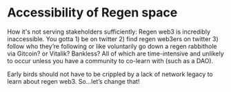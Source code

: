# Accessibility of Regen space

How it's not serving stakeholders sufficiently: Regen web3 is incredibly inaccessible. You gotta 1) be on twitter 2) find regen web3ers on twitter 3) follow who they’re following or like voluntarily go down a regen rabbithole via Gitcoin? or Vitalik? Bankless? All of which are time-intensive and unlikely to occur unless you have a community to co-learn with (such as a DAO).

Early birds should not have to be crippled by a lack of network legacy to learn about regen web3. So...let’s change that!